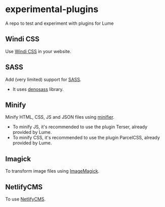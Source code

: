 # experimental-plugins

A repo to test and experiment with plugins for Lume

## Windi CSS

Use [Windi CSS](https://windicss.org/) in your website.

## SASS

Add (very limited) support for [SASS](https://sass-lang.com/).

- It uses [denosass](https://github.com/hironichu/denosass) library.

## Minify

Minify HTML, CSS, JS and JSON files using
[minifier](https://github.com/sno2/minifier).

- To minify JS, it's recommended to use the plugin Terser, already provided by
  Lume.
- To minify CSS, it's recommended to use the plugin ParcelCSS, already provided
  by Lume.

## Imagick

To transform image files using
[ImageMagick](https://github.com/lumeland/imagemagick-deno).

## NetlifyCMS

To use [NetlifyCMS](https://www.netlifycms.org/).
